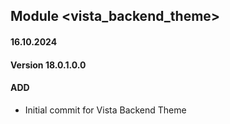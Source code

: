 ## Module <vista_backend_theme>

#### 16.10.2024

#### Version 18.0.1.0.0
#### ADD
- Initial commit for Vista Backend Theme

